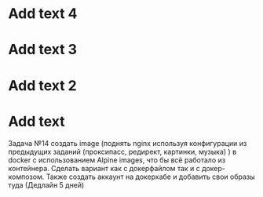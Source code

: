 # Add text 4
# Add text 3
# Add text 2
# Add text
Задача №14 создать image (поднять nginx используя конфигурации из предыдущих заданий (проксипасс, редирект, картинки, музыка) ) в docker c использованием Alpine images, что бы всё работало из контейнера. Сделать вариант как с докерфайлом так и с докер-композом. Также создать аккаунт на докерхабе и добавить свои образы туда (Дедлайн 5 дней)

